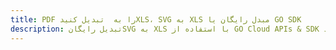 ---title: PDF را به  تبدیل کنیدXLS، SVG به XLS مبدل رایگان یا GO SDKdescription: تبدیل رایگانSVG به XLS با استفاده از GO Cloud APIs & SDK همچنین اسناد PDF را در Cloud ایجاد، ویرایش و رندر کنید.---